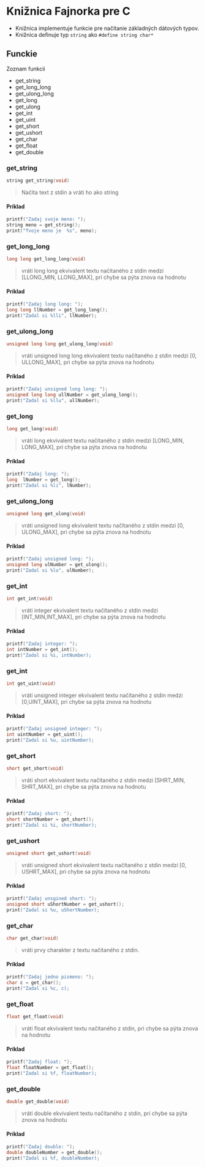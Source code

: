 # Knižnica Fajnorka pre C

- Knižnica implementuje funkcie pre načítanie základných dátových typov.
- Knižnica definuje typ `string` ako `#define string char*`

## Funckie

Zoznam funkcii

- get_string
- get_long_long
- get_ulong_long
- get_long
- get_ulong
- get_int
- get_uint
- get_short
- get_ushort
- get_char
- get_float
- get_double

### get_string

```c
string get_string(void)
```

> Načíta text z stdin a vráti ho ako string

#### Príklad

```c
printf("Zadaj svoje meno: ");
string meno = get_string();
print("Tvoje meno je  %s", meno);
```

### get_long_long

```c
long long get_long_long(void)
```

> vráti long long ekvivalent textu načítaného z stdin medzi [LLONG_MIN, LLONG_MAX], pri chybe sa pýta znova na hodnotu

#### Príklad

```c
printf("Zadaj long long: ");
long long llNumber = get_long_long();
print("Zadal si %lli", llNumber);
```

### get_ulong_long

```c
unsigned long long get_ulong_long(void)
```

> vráti unsigned long long ekvivalent textu načítaného z stdin medzi [0, ULLONG_MAX], pri chybe sa pýta znova na hodnotu

#### Príklad

```c
printf("Zadaj unsigned long long: ");
unsigned long long ullNumber = get_ulong_long();
print("Zadal si %llu", ullNumber);
```

### get_long

```c
long get_long(void)
```

> vráti long ekvivalent textu načítaného z stdin medzi [LONG_MIN, LONG_MAX], pri chybe sa pýta znova na hodnotu

#### Príklad

```c
printf("Zadaj long: ");
long  lNumber = get_long();
print("Zadal si %li", lNumber);
```

### get_ulong_long

```c
unsigned long get_ulong(void)
```

> vráti unsigned long ekvivalent textu načítaného z stdin medzi [0, ULONG_MAX], pri chybe sa pýta znova na hodnotu

#### Príklad

```c
printf("Zadaj unsigned long: ");
unsigned long ulNumber = get_ulong();
print("Zadal si %lu", ulNumber);
```

### get_int

```c
int get_int(void)
```

> vráti integer ekvivalent textu načítaného z stdin medzi [INT_MIN,INT_MAX], pri chybe sa pýta znova na hodnotu

#### Príklad

```c
printf("Zadaj integer: ");
int intNumber = get_int();
print("Zadal si %i, intNumber);
```

### get_int

```c
int get_uint(void)
```

> vráti unsigned integer ekvivalent textu načítaného z stdin medzi [0,UINT_MAX], pri chybe sa pýta znova na hodnotu

#### Príklad

```c
printf("Zadaj unsigned integer: ");
int uintNumber = get_uint();
print("Zadal si %u, uintNumber);
```

### get_short

```c
short get_short(void)
```

> vráti short ekvivalent textu načítaného z stdin medzi [SHRT_MIN, SHRT_MAX], pri chybe sa pýta znova na hodnotu

#### Príklad

```c
printf("Zadaj short: ");
short shortNumber = get_short();
print("Zadal si %i, shortNumber);
```

### get_ushort

```c
unsigned short get_ushort(void)
```

> vráti unsigned short ekvivalent textu načítaného z stdin medzi [0, USHRT_MAX], pri chybe sa pýta znova na hodnotu

#### Príklad

```c
printf("Zadaj unsgined short: ");
unsigned short uShortNumber = get_ushort();
print("Zadal si %u, uShortNumber);
```

### get_char

```c
char get_char(void)
```

> vráti prvy charakter z textu načítaného z stdin.

#### Príklad

```c
printf("Zadaj jedno pismeno: ");
char c = get_char();
print("Zadal si %c, c);
```

### get_float

```c
float get_float(void)
```

> vráti float ekvivalent textu načítaného z stdin, pri chybe sa pýta znova na hodnotu

#### Príklad

```c
printf("Zadaj float: ");
float floatNumber = get_float();
print("Zadal si %f, floatNumber);
```

### get_double

```c
double get_double(void)
```

> vráti double ekvivalent textu načítaného z stdin, pri chybe sa pýta znova na hodnotu

#### Príklad

```c
printf("Zadaj double: ");
double doubleNumber = get_double();
print("Zadal si %f, doubleNumber);
```
